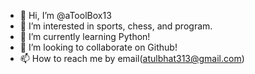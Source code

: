 - 👋 Hi, I’m @aToolBox13
- 👀 I’m interested in sports, chess, and program.
- 🌱 I’m currently learning Python!
- 💞️ I’m looking to collaborate on Github!
- 📫 How to reach me by email(atulbhat313@gmail.com)

<!---
aToolBox13/aToolBox13 is a ✨ special ✨ repository because its `README.md` (this file) appears on your GitHub profile.
You can click the Preview link to take a look at your changes.
--->
